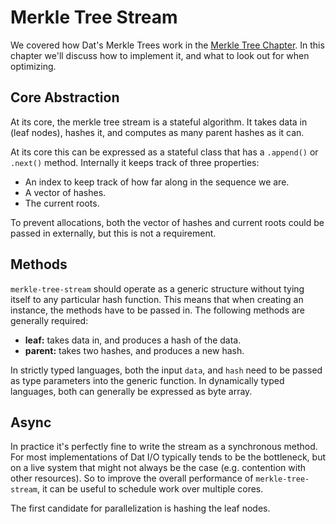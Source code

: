 # Merkle Tree Stream

We covered how Dat's Merkle Trees work in the [Merkle Tree
Chapter](/ch01-02-merkle-tree.html). In this chapter we'll discuss how to
implement it, and what to look out for when optimizing.

## Core Abstraction
At its core, the merkle tree stream is a stateful algorithm. It takes data in
(leaf nodes), hashes it, and computes as many parent hashes as it can.

At its core this can be expressed as a stateful class that has a `.append()` or
`.next()` method. Internally it keeps track of three properties:

- An index to keep track of how far along in the sequence we are.
- A vector of hashes.
- The current roots.

To prevent allocations, both the vector of hashes and current roots could be
passed in externally, but this is not a requirement.

## Methods
`merkle-tree-stream` should operate as a generic structure without tying itself
to any particular hash function. This means that when creating an instance, the
methods have to be passed in. The following methods are generally required:

- __leaf:__ takes data in, and produces a hash of the data.
- __parent:__ takes two hashes, and produces a new hash.

In strictly typed languages, both the input `data`, and `hash` need to be passed
as type parameters into the generic function. In dynamically typed languages,
both can generally be expressed as byte array.

## Async
In practice it's perfectly fine to write the stream as a synchronous method.
For most implementations of Dat I/O typically tends to be the bottleneck, but on
a live system that might not always be the case (e.g. contention with other
resources). So to improve the overall performance of `merkle-tree-stream`, it
can be useful to schedule work over multiple cores.

The first candidate for parallelization is hashing the leaf nodes.
